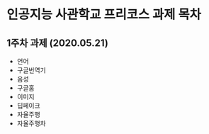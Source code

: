 # 인공지능 사관학교 프리코스 과제 목차

## 1주차 과제 (2020.05.21)

* 언어
 * 구글번역기
* 음성
 * 구글홈
* 이미지
 * 딥페이크
* 자율주행
 * 자율주행차
